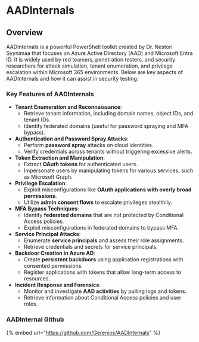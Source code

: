 # AADInternals

## Overview

AADInternals is a powerful PowerShell toolkit created by Dr. Nestori Syynimaa that focuses on Azure Active Directory (AAD) and Microsoft Entra ID. It is widely used by red teamers, penetration testers, and security researchers for attack simulation, tenant enumeration, and privilege escalation within Microsoft 365 environments. Below are key aspects of AADInternals and how it can assist in security testing:

### **Key Features of AADInternals**

* **Tenant Enumeration and Reconnaissance**:
  * Retrieve tenant information, including domain names, object IDs, and tenant IDs.
  * Identify federated domains (useful for password spraying and MFA bypass).
* **Authentication and Password Spray Attacks**:
  * Perform **password spray** attacks on cloud identities.
  * Verify credentials across tenants without triggering excessive alerts.
* **Token Extraction and Manipulation**:
  * Extract **OAuth tokens** for authenticated users.
  * Impersonate users by manipulating tokens for various services, such as Microsoft Graph.
* **Privilege Escalation**:
  * Exploit misconfigurations like **OAuth applications with overly broad permissions**.
  * Utilize **admin consent flows** to escalate privileges stealthily.
* **MFA Bypass Techniques**:
  * Identify **federated domains** that are not protected by Conditional Access policies.
  * Exploit misconfigurations in federated domains to bypass MFA.
* **Service Principal Attacks**:
  * Enumerate **service principals** and assess their role assignments.
  * Retrieve credentials and secrets for service principals.
* **Backdoor Creation in Azure AD**:
  * Create **persistent backdoors** using application registrations with consented permissions.
  * Register applications with tokens that allow long-term access to resources.
* **Incident Response and Forensics**:
  * Monitor and investigate **AAD activities** by pulling logs and tokens.
  * Retrieve information about Conditional Access policies and user roles.

### AADInternal Github

{% embed url="https://github.com/Gerenios/AADInternals" %}
